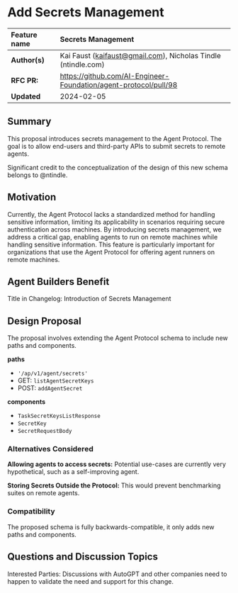 # Add Secrets Management

| Feature name  | Secrets Management                                               |
| :------------ | :--------------------------------------------------------------- |
| **Author(s)** | Kai Faust (kaifaust@gmail.com), Nicholas Tindle (ntindle.com)    |
| **RFC PR:**   | https://github.com/AI-Engineer-Foundation/agent-protocol/pull/98 |
| **Updated**   | 2024-02-05                                                       |

## Summary

This proposal introduces secrets management to the Agent Protocol. The goal is to allow end-users and third-party APIs to submit secrets to remote agents.

Significant credit to the conceptualization of the design of this new schema belongs to @ntindle.

## Motivation

Currently, the Agent Protocol lacks a standardized method for handling sensitive information, limiting its applicability in scenarios requiring secure authentication across machines. By introducing secrets management, we address a critical gap, enabling agents to run on remote machines while handling sensitive information. This feature is particularly important for organizations that use the Agent Protocol for offering agent runners on remote machines.

## Agent Builders Benefit

Title in Changelog: Introduction of Secrets Management

## Design Proposal

The proposal involves extending the Agent Protocol schema to include new paths and components.

**paths**

- `'/ap/v1/agent/secrets'`
- GET: `listAgentSecretKeys`
- POST: `addAgentSecret`

**components**

- `TaskSecretKeysListResponse`
- `SecretKey`
- `SecretRequestBody`

### Alternatives Considered

**Allowing agents to access secrets:** Potential use-cases are currently very hypothetical, such as a self-improving agent.

**Storing Secrets Outside the Protocol:** This would prevent benchmarking suites on remote agents.

### Compatibility

The proposed schema is fully backwards-compatible, it only adds new paths and components.

## Questions and Discussion Topics

Interested Parties: Discussions with AutoGPT and other companies need to happen to validate the need and support for this change.
